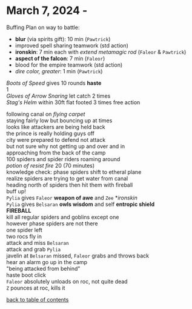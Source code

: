 # March 7, 2024 - 

Buffing Plan on way to battle:
- **blur** (via spirits gift): 10 min (`Pawtrick`)
- improved spell sharing teamwork (std action)
- **ironskin**: 7 min each with _extend metamagic rod_ (`Faleor` & `Pawtrick`)
- **aspect of the falcon**: 7 min (`Faleor`)
- blood for the empire teamwork (std action)
- _dire color, greater_: 1 min (`Pawtrick`)

_Boots of Speed_ gives 10 rounds **haste**  
1  
_Gloves of Arrow Snaring_ let catch 2 times  
_Stag's Helm_ within 30ft flat footed 3 times free action  

following canal on _flying carpet_  
staying fairly low but bouncing up at times  
looks like attackers are being held back  
the prince is really holding guys off  
city were prepared to defend not attack  
but not sure why not getting up and over and in  
approaching from the back of the camp  
100 spiders and spider riders roaming around  
_potion of resist fire_ 20 (70 minutes)  
knowledge check: phase spiders shift to etheral plane  
realize spiders are trying to get water from canal  
heading north of spiders then hit them with fireball  
buff up!  
`Pylia` gives `Faleor` **weapon of awe** and `Zee` **ironskin*  
`Pylia` gives `Belsaran` **owls wisdom** and self **entropic shield**  
**FIREBALL**  
kill all regular spiders and goblins except one  
however phase spiders are not there  
one spider left  
two rocs fly in  
attack and miss `Belsaran`  
attack and grab `Pylia`  
javelin at `Belsaran` missed, `Faleor` grabs and throws back  
hear an alarm go up in the camp  
"being attacked from behind"  
haste boot click  
`Faleor` absolutely unloads on roc, not quite dead  
`Z` pounces at roc, kills it  




[back to table of contents](/sessions/README.md)
